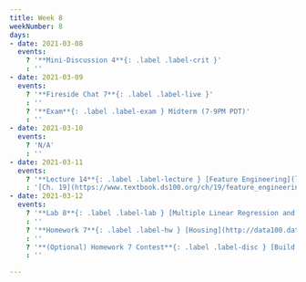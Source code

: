 ```yaml
---
title: Week 8
weekNumber: 8
days:
- date: 2021-03-08
  events:
    ? '**Mini-Discussion 4**{: .label .label-crit }'
    : ''
- date: 2021-03-09
  events:
    ? '**Fireside Chat 7**{: .label .label-live }'
    : ''
    ? '**Exam**{: .label .label-exam } Midterm (7-9PM PDT)'
    : ''
- date: 2021-03-10
  events:
    ? 'N/A'
    : ''
- date: 2021-03-11
  events:
    ? '**Lecture 14**{: .label .label-lecture } [Feature Engineering](lecture/lec14)'
    : '[Ch. 19](https://www.textbook.ds100.org/ch/19/feature_engineering.html)'
- date: 2021-03-12
  events:
    ? '**Lab 8**{: .label .label-lab } [Multiple Linear Regression and Feature Engineering](https://data100.datahub.berkeley.edu/hub/user-redirect/git-pull?repo=https%3A%2F%2Fgithub.com%2FDS-100%2Fsp21&urlpath=tree%2Fsp21%2Flab%2Flab08&branch=main) (due Mar 18)'
    : ''
    ? '**Homework 7**{: .label .label-hw } [Housing](http://data100.datahub.berkeley.edu/hub/user-redirect/git-sync?repo=https://github.com/DS-100/sp21&urlpath=tree/sp21/hw/hw7&branch=main) (due Mar 28)'
    : ''
    ? '**(Optional) Homework 7 Contest**{: .label .label-disc } [Build Your Own Model](http://data100.datahub.berkeley.edu/hub/user-redirect/git-sync?repo=https://github.com/DS-100/sp21&urlpath=tree/sp21/hw/hw7_contest&branch=main) (due April 4)'
    : ''

---
```

